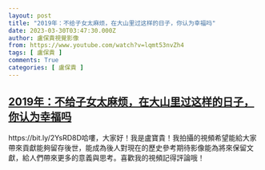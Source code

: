 ```yaml
---
layout: post
title: "2019年：不给子女太麻烦，在大山里过这样的日子，你认为幸福吗"
date: 2023-03-30T03:47:30.000Z
author: 盧保貴視覺影像
from: https://www.youtube.com/watch?v=lqmt53nvZh4
tags: [ 盧保貴 ]
comments: True
categories: [ 盧保貴 ]
---
```

<!--1680148050000-->
[2019年：不给子女太麻烦，在大山里过这样的日子，你认为幸福吗](https://www.youtube.com/watch?v=lqmt53nvZh4)
------

<div>
https://bit.ly/2YsRD8D哈嘍，大家好！我是盧寶貴！我拍攝的視頻希望能給大家帶來貢獻能夠留存後世，能成為後人對現在的歷史參考期待影像能為將來保留文獻，給人們帶來更多的意義與思考。喜歡我的視頻記得評論哦！
</div>
